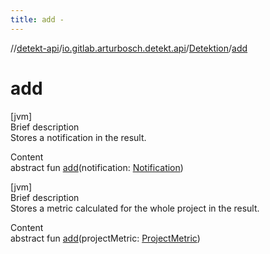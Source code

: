 ```yaml
---
title: add -
---
```

//[detekt-api](../../index.md)/[io.gitlab.arturbosch.detekt.api](../index.md)/[Detektion](index.md)/[add](add.md)



# add  
[jvm]  
Brief description  
Stores a notification in the result.  
  
  
Content  
abstract fun [add](add.md)(notification: [Notification](../-notification/index.md))  


[jvm]  
Brief description  
Stores a metric calculated for the whole project in the result.  
  
  
Content  
abstract fun [add](add.md)(projectMetric: [ProjectMetric](../-project-metric/index.md))  



